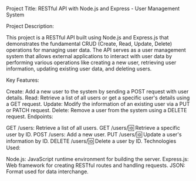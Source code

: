 Project Title: RESTful API with Node.js and Express - User Management System

Project Description:

This project is a RESTful API built using Node.js and Express.js that demonstrates the fundamental CRUD (Create, Read, Update, Delete) operations for managing user data. The API serves as a user management system that allows external applications to interact with user data by performing various operations like creating a new user, retrieving user information, updating existing user data, and deleting users.

Key Features:

Create: Add a new user to the system by sending a POST request with user details.
Read: Retrieve a list of all users or get a specific user's details using a GET request.
Update: Modify the information of an existing user via a PUT or PATCH request.
Delete: Remove a user from the system using a DELETE request.
Endpoints:

GET /users: Retrieve a list of all users.
GET /users/:id: Retrieve a specific user by ID.
POST /users: Add a new user.
PUT /users/:id: Update a user's information by ID.
DELETE /users/:id: Delete a user by ID.
Technologies Used:

Node.js: JavaScript runtime environment for building the server.
Express.js: Web framework for creating RESTful routes and handling requests.
JSON: Format used for data interchange.